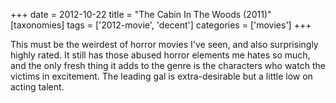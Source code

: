 +++
date = 2012-10-22
title = "The Cabin In The Woods (2011)"
[taxonomies]
tags = ['2012-movie', 'decent']
categories = ['movies']
+++

This must be the weirdest of horror movies I've seen, and also
surprisingly highly rated. It still has those abused horror elements me
hates so much, and the only fresh thing it adds to the genre is the
characters who watch the victims in excitement. The leading gal is
extra-desirable but a little low on acting talent.
